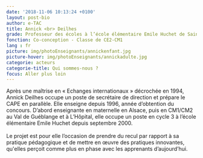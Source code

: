 ```yaml
---
date: '2018-11-06 10:13:24 +0100'
layout: post-bio
author: e-TAC
title: Annick <br> Deilhes
grade: Professeur des écoles à l’école élémentaire Emile Huchet de Saint-Avold
fonction: Co-conception - Classe de CE2-CM1
lang : fr
picture: img/photoEnseignants/annickenfant.jpg
picture-hover: img/photoEnseignants/annickadulte.jpg
categorie: acteurs
categorie-title: Qui sommes-nous ?
focus: Aller plus loin
---
```


Après une maîtrise en « Echanges internationaux » décrochée en 1994, Annick Deilhes occupe un poste de secrétaire de direction et prépare le CAPE en parallèle. Elle enseigne depuis 1996, année d’obtention du concours. D’abord enseignante en maternelle en Alsace, puis en CM1/CM2 au Val de Guéblange et à L’Hôpital, elle occupe un poste en cycle 3 à l’école élémentaire Emile Huchet depuis septembre 2000.
<br>
<br> Le projet est pour elle l’occasion de prendre du recul par rapport à sa pratique pédagogique et de mettre en œuvre des pratiques innovantes, qu'elles perçoit comme plus en phase avec les apprenants d’aujourd’hui.
